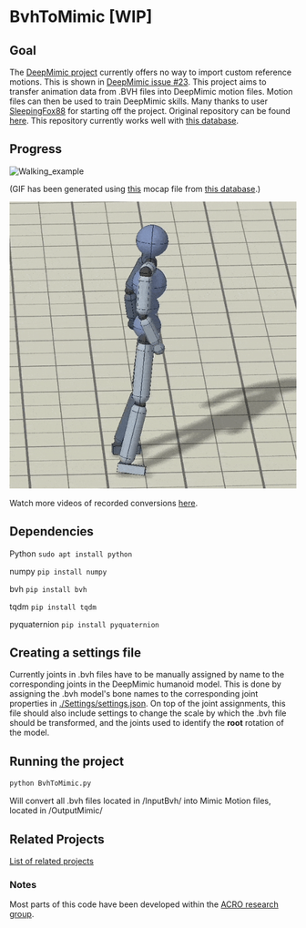 # BvhToMimic [WIP]

## Goal

The [DeepMimic project](https://github.com/xbpeng/DeepMimic) currently offers no way to import custom reference motions. This is shown in [DeepMimic issue #23](https://github.com/xbpeng/DeepMimic/issues/23). This project aims to transfer animation data from .BVH files into DeepMimic motion files. Motion files can then be used to train DeepMimic skills. Many thanks to user [SleepingFox88](https://github.com/SleepingFox88) for starting off the project. Original repository can be found [here](https://github.com/SleepingFox88/BvhToMimic). This repository currently works well with [this database](http://mocap.cs.sfu.ca/).

## Progress

![Walking_example](./Assets/walking_example.gif)

(GIF has been generated using [this](http://mocap.cs.sfu.ca/nusmocap/0005_Walking001.bvh) mocap file from [this database](http://mocap.cs.sfu.ca/).)

![SpeedVault_example](./Assets/SpeedVault_example.gif)

Watch more videos of recorded conversions [here](https://www.youtube.com/playlist?list=PLd8lridYo1jPV26RsWZIGSJJew9nu4XSF).

## Dependencies

Python `sudo apt install python`

numpy `pip install numpy`

bvh `pip install bvh`

tqdm `pip install tqdm`

pyquaternion `pip install pyquaternion`

## Creating a settings file

Currently joints in .bvh files have to be manually assigned by name to the corresponding joints in the DeepMimic humanoid model. This is done by assigning the .bvh model's bone names to the corresponding joint properties in [./Settings/settings.json](./Settings/settings.json). On top of the joint assignments, this file should also include settings to change the scale by which the .bvh file should be transformed, and the joints used to identify the **root** rotation of the model.

## Running the project

```Bash
python BvhToMimic.py
```

Will convert all .bvh files located in /InputBvh/ into Mimic Motion files, located in /OutputMimic/

## Related Projects

[List of related projects](https://github.com/SleepingFox88/DeepMimic-Animation-Conversion)

### Notes

Most parts of this code have been developed within the [ACRO research group](https://iiw.kuleuven.be/onderzoek/acro).